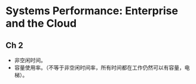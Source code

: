 # Systems Performance: Enterprise and the Cloud

## Ch 2

- 非空闲时间。
- 容量使用率。（不等于非空闲时间率，所有时间都在工作仍然可以有容量，电梯）。
